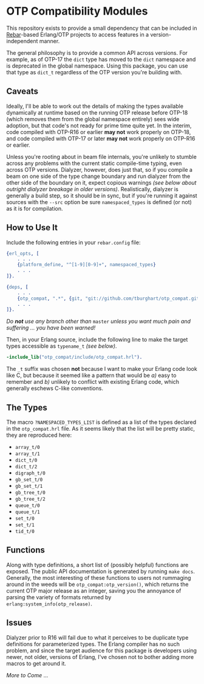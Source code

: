 OTP Compatibility Modules
=========================

This repository exists to provide a small dependency that can be included in
[Rebar](https://github.com/rebar/rebar)-based Erlang/OTP projects to access
features in a version-independent manner.

The general philosophy is to provide a common API across versions. For example,
as of OTP-17 the `dict` type has moved to the `dict` namespace and is
deprecated in the global namespace. Using this package, you can use that type
as `dict_t` regardless of the OTP version you're building with.

Caveats
-------

Ideally, I'll be able to work out the details of making the types available
dynamically at runtime based on the running OTP release before OTP-18 (which
removes them from the global namespace entirely) sees wide adoption, but that
code's not ready for prime time quite yet. In the interim, code compiled with
OTP-R16 or earlier **may not** work properly on OTP-18, and code compiled
with OTP-17 or later **may not** work properly on OTP-R16 or earlier.

Unless you're rooting about in beam file internals, you're unlikely to stumble
across any problems with the current static compile-time typing, even across
OTP versions. Dialyzer, however, does just that, so if you compile a beam on
one side of the type change boundary and run dialyzer from the other side of
the boundary on it, expect copious warnings _(see below about outright dialyzer
breakage in older versions)_. Realistically, dialyzer is generally a build
step, so it should be in sync, but if you're running it against sources with
the `--src` option be sure `namespaced_types` is defined (or not) as it is
for compilation.

How to Use It
-------------

Include the following entries in your `rebar.config` file:

```erlang
{erl_opts, [
    . . .
    {platform_define, "^[1-9][0-9]+", namespaced_types}
    . . .
]}.

{deps, [
    . . .
    {otp_compat, ".*", {git, "git://github.com/tburghart/otp_compat.git"}, {branch, "master"}}
    . . .
]}.
```
_Do **not** use any branch other than_ `master` _unless you want much pain
and suffering ... you have been warned!_

Then, in your Erlang source, include the following line to make the target
types accessible as `typename_t` _(see below)_.

```erlang
-include_lib("otp_compat/include/otp_compat.hrl").
```

The `_t` suffix was chosen **not** because I want to make your Erlang code
look like C, but because it seemed like a pattern that would be _a)_ easy to
remember and _b)_ unlikely to conflict with existing Erlang code, which
generally eschews C-like conventions.

The Types
---------

The macro `?NAMESPACED_TYPES_LIST` is defined as a list of the types declared
in the `otp_compat.hrl` file. As it seems likely that the list will be pretty
static, they are reproduced here:

* `array_t/0`
* `array_t/1`
* `dict_t/0`
* `dict_t/2`
* `digraph_t/0`
* `gb_set_t/0`
* `gb_set_t/1`
* `gb_tree_t/0`
* `gb_tree_t/2`
* `queue_t/0`
* `queue_t/1`
* `set_t/0`
* `set_t/1`
* `tid_t/0`

Functions
---------

Along with type definitions, a short list of (possibly helpful) functions
are exposed. The public API documentation is generated by running `make docs`.
Generally, the most interesting of these functions to users not rummaging
around in the weeds will be `otp_compat:otp_version()`, which returns the
current OTP major release as an integer, saving you the annoyance of parsing
the variety of formats returned by `erlang:system_info(otp_release)`.

Issues
------

Dialyzer prior to R16 will fail due to what it perceives to be duplicate
type definitions for parameterized types. The Erlang compiler has no such
problem, and since the target audience for this package is developers using
newer, not older, versions of Erlang, I've chosen not to bother adding more
macros to get around it.



_More to Come_ ...
